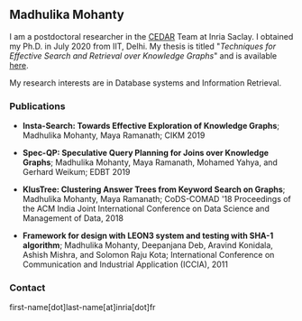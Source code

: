 ## Madhulika Mohanty

I am a postdoctoral researcher in the [CEDAR](https://team.inria.fr/cedar/) Team at Inria Saclay. I obtained my Ph.D. in July 2020 from IIT, Delhi. My thesis is titled "_Techniques for Effective Search and Retrieval over Knowledge Graphs_" and is available [here](https://bit.ly/madhulikaThesisPdf).

My research interests are in Database systems and Information Retrieval.

### Publications

- **Insta-Search: Towards Effective Exploration of Knowledge Graphs**;
  Madhulika Mohanty, Maya Ramanath;
  CIKM 2019

- **Spec-QP: Speculative Query Planning for Joins over Knowledge Graphs**;
  Madhulika Mohanty, Maya Ramanath, Mohamed Yahya, and Gerhard Weikum;
  EDBT 2019

- **KlusTree: Clustering Answer Trees from Keyword Search on Graphs**;
  Madhulika Mohanty, Maya Ramanath;
  CoDS-COMAD '18 Proceedings of the ACM India Joint International Conference on Data Science and Management of Data, 2018

- **Framework for design with LEON3 system and testing with SHA-1 algorithm**;
  Madhulika Mohanty, Deepanjana Deb, Aravind Konidala, Ashish Mishra, and Solomon Raju Kota;
  International Conference on Communication and Industrial Application (ICCIA), 2011


### Contact
first-name[dot]last-name[at]inria[dot]fr
